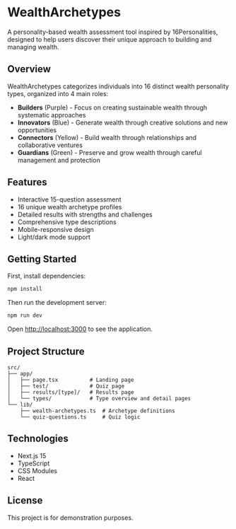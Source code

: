 # WealthArchetypes

A personality-based wealth assessment tool inspired by 16Personalities, designed to help users discover their unique approach to building and managing wealth.

## Overview

WealthArchetypes categorizes individuals into 16 distinct wealth personality types, organized into 4 main roles:

- **Builders** (Purple) - Focus on creating sustainable wealth through systematic approaches
- **Innovators** (Blue) - Generate wealth through creative solutions and new opportunities  
- **Connectors** (Yellow) - Build wealth through relationships and collaborative ventures
- **Guardians** (Green) - Preserve and grow wealth through careful management and protection

## Features

- Interactive 15-question assessment
- 16 unique wealth archetype profiles
- Detailed results with strengths and challenges
- Comprehensive type descriptions
- Mobile-responsive design
- Light/dark mode support

## Getting Started

First, install dependencies:

```bash
npm install
```

Then run the development server:

```bash
npm run dev
```

Open [http://localhost:3000](http://localhost:3000) to see the application.

## Project Structure

```
src/
├── app/
│   ├── page.tsx          # Landing page
│   ├── test/             # Quiz page
│   ├── results/[type]/   # Results page
│   └── types/            # Type overview and detail pages
└── lib/
    ├── wealth-archetypes.ts  # Archetype definitions
    └── quiz-questions.ts     # Quiz logic
```

## Technologies

- Next.js 15
- TypeScript
- CSS Modules
- React

## License

This project is for demonstration purposes.